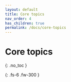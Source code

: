 ```yaml
---
layout: default
title: Core topics
nav_order: 4
has_children: true
permalink: /docs/core-topics
---
```


# Core topics
{: .no_toc }


{: .fs-6 .fw-300 }
